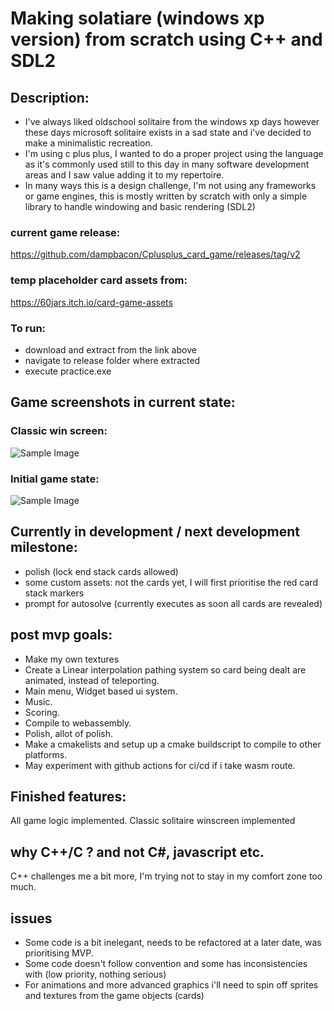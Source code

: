 # Making solatiare (windows xp version) from scratch using C++ and SDL2

## Description:
- I've always liked oldschool solitaire from the windows xp days however these days microsoft solitaire exists in a sad state and i've decided to make a minimalistic recreation.
- I'm using c plus plus, I wanted to do a proper project using the language as it's commonly used still to this day in many software development areas and I saw value adding it to my repertoire.
- In many ways this is a design challenge, I'm not using any frameworks or game engines, this is mostly written by scratch with only a simple library to handle windowing and basic rendering (SDL2)


### current game release:
https://github.com/dampbacon/Cplusplus_card_game/releases/tag/v2

### temp placeholder card assets from:
https://60jars.itch.io/card-game-assets

### To run:
- download and extract from the link above
- navigate to release folder where extracted
- execute practice.exe

## Game screenshots in current state:
### Classic win screen:
![Sample Image](https://i.imgur.com/o2tZxld.png)
### Initial game state:
![Sample Image](https://i.imgur.com/qEZTkVo.png)

## Currently in development / next development milestone:
 - polish (lock end stack cards allowed)
 - some custom assets: not the cards yet, I will first prioritise the red card stack markers
 - prompt for autosolve (currently executes as soon all cards are revealed)


## post mvp goals:
- Make my own textures
- Create a Linear interpolation pathing system so card being dealt are animated, instead of teleporting.
- Main menu, Widget based ui system.
- Music.
- Scoring.
- Compile to webassembly.
- Polish, allot of polish.
- Make a cmakelists and setup up a cmake buildscript to compile to other platforms.
- May experiment with github actions for ci/cd if i take wasm route.


## Finished features:
All game logic implemented.
Classic solitaire winscreen implemented


## why C++/C ? and not C#, javascript etc.
C++ challenges me a bit more, I'm trying not to stay in my comfort zone too much.

## issues
- Some code is a bit inelegant, needs to be refactored at a later date, was prioritising MVP.
- Some code doesn't follow convention and some has inconsistencies with (low priority, nothing serious)
- For animations and more advanced graphics i'll need to spin off sprites and textures from the game objects (cards) 
